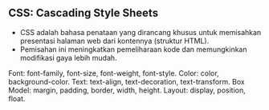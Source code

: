 ## CSS: Cascading Style Sheets
- CSS adalah bahasa penataan yang dirancang khusus untuk memisahkan presentasi halaman web dari kontennya (struktur HTML).
- Pemisahan ini meningkatkan pemeliharaan kode dan memungkinkan modifikasi gaya lebih mudah.

Font: font-family, font-size, font-weight, font-style.
Color: color, background-color.
Text: text-align, text-decoration, text-transform.
Box Model: margin, padding, border, width, height.
Layout: display, position, float.